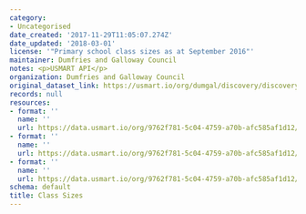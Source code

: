 ```yaml
---
category:
- Uncategorised
date_created: '2017-11-29T11:05:07.274Z'
date_updated: '2018-03-01'
license: '"Primary school class sizes as at September 2016"'
maintainer: Dumfries and Galloway Council
notes: <p>USMART API</p>
organization: Dumfries and Galloway Council
original_dataset_link: https://usmart.io/org/dumgal/discovery/discovery-view-detail/49492547-04d7-4dc8-b962-21c2c389be7a
records: null
resources:
- format: ''
  name: ''
  url: https://data.usmart.io/org/9762f781-5c04-4759-a70b-afc585af1d12/resource?resourceGUID=74a0bbbf-55f8-4ccf-83f9-388b93b219e9
- format: ''
  name: ''
  url: https://data.usmart.io/org/9762f781-5c04-4759-a70b-afc585af1d12/resource?resourceGUID=e42a8889-9106-41ee-9d0c-cb22e81fe69d
- format: ''
  name: ''
  url: https://data.usmart.io/org/9762f781-5c04-4759-a70b-afc585af1d12/resource?resourceGUID=b3f0b67b-7d62-4f94-a99b-e12105d36483
schema: default
title: Class Sizes
---
```

